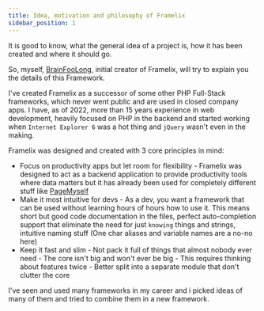 ```yaml
---
title: Idea, motivation and philosophy of Framelix
sidebar_position: 1
---
```


It is good to know, what the general idea of a project is, how it has been created and where it should go.

So, myself, [BrainFooLong](https://github.com/brainfoolong), initial creator of Framelix, will try to explain you the details of this Framework.

I've created Framelix as a successor of some other PHP Full-Stack frameworks, which never went public and are used in closed company apps. I have, as of 2022, more than 15 years experience in web development, heavily focused on PHP in the backend and started working when `Internet Explorer 6` was a hot thing and `jQuery` wasn't even in the making.

Framelix was designed and created with 3 core principles in mind:
* Focus on productivity apps but let room for flexibility - Framelix was designed to act as a backend application to provide productivity tools where data matters but it has already been used for completely different stuff like [PageMyself](https://github.com/NullixAT/pagemyself)
* Make it most intuitive for devs - As a dev, you want a framework that can be used without learning hours of hours how to use it. This means short but good code documentation in the files, perfect auto-completion support that eliminate the need for just `knowing` things and strings, intuitive naming stuff (One char aliases and variable names are a no-no here)
* Keep it fast and slim - Not pack it full of things that almost nobody ever need - The core isn't big and won't ever be big - This requires thinking about features twice - Better split into a separate module that don't clutter the core

I've seen and used many frameworks in my career and i picked ideas of many of them and tried to combine them in a new framework.

